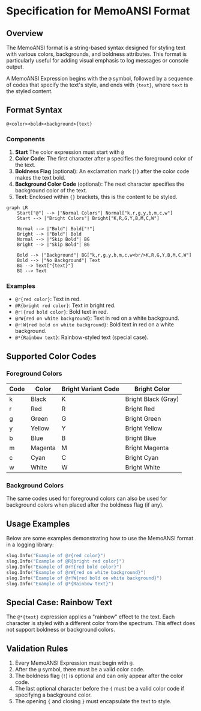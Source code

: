 # Specification for MemoANSI Format

## Overview
The MemoANSI format is a string-based syntax designed for styling text with various colors, backgrounds, and boldness attributes. This format is particularly useful for adding visual emphasis to log messages or console output.

A MemoANSI Expression begins with the `@` symbol, followed by a sequence of codes that specify the text's style, and ends with `{text}`, where `text` is the styled content.

## Format Syntax
```
@<color><bold><background>{text}
```

### Components
1. **Start** The color expression must start with `@`
2. **Color Code**: The first character after `@` specifies the foreground color of the text.
3. **Boldness Flag** (optional): An exclamation mark (`!`) after the color code makes the text bold.
4. **Background Color Code** (optional): The next character specifies the background color of the text.
5. **Text**: Enclosed within `{}` brackets, this is the content to be styled.

```mermaid
graph LR
    Start["@"] --> |"Normal Colors"| Normal["k,r,g,y,b,m,c,w"]
    Start --> |"Bright Colors"| Bright["K,R,G,Y,B,M,C,W"]
    
    Normal --> |"Bold"| Bold["!"]
    Bright --> |"Bold"| Bold
    Normal --> |"Skip Bold"| BG
    Bright --> |"Skip Bold"| BG
    
    Bold --> |"Background"| BG["k,r,g,y,b,m,c,w<br/>K,R,G,Y,B,M,C,W"]
    Bold --> |"No Background"| Text
    BG --> Text["{text}"]
    BG --> Text
```


### Examples
- `@r{red color}`: Text in red.
- `@R{bright red color}`: Text in bright red.
- `@r!{red bold color}`: Bold text in red.
- `@rW{red on white background}`: Text in red on a white background.
- `@r!W{red bold on white background}`: Bold text in red on a white background.
- `@*{Rainbow text}`: Rainbow-styled text (special case).

## Supported Color Codes
### Foreground Colors
| Code | Color            | Bright Variant Code | Bright Color         |
|------|------------------|---------------------|----------------------|
| k    | Black            | K                   | Bright Black (Gray)  |
| r    | Red              | R                   | Bright Red           |
| g    | Green            | G                   | Bright Green         |
| y    | Yellow           | Y                   | Bright Yellow        |
| b    | Blue             | B                   | Bright Blue          |
| m    | Magenta          | M                   | Bright Magenta       |
| c    | Cyan             | C                   | Bright Cyan          |
| w    | White            | W                   | Bright White         |


### Background Colors
The same codes used for foreground colors can also be used for background colors when placed after the boldness flag (if any).

## Usage Examples
Below are some examples demonstrating how to use the MemoANSI format in a logging library:

```go
slog.Info("Example of @r{red color}")
slog.Info("Example of @R{bright red color}")
slog.Info("Example of @r!{red bold color}")
slog.Info("Example of @rW{red on white background}")
slog.Info("Example of @r!W{red bold on white background}")
slog.Info("Example of @*{Rainbow text}")
```

## Special Case: Rainbow Text
The `@*{text}` expression applies a "rainbow" effect to the text. Each character is styled with a different color from the spectrum. This effect does not support boldness or background colors.

## Validation Rules
1. Every MemoANSI Expression must begin with `@`.
2. After the `@` symbol, there must be a valid color code.
3. The boldness flag (`!`) is optional and can only appear after the color code.
4. The last optional character before the `{` must be a valid color code if specifying a background color.
5. The opening `{` and closing `}` must encapsulate the text to style.


